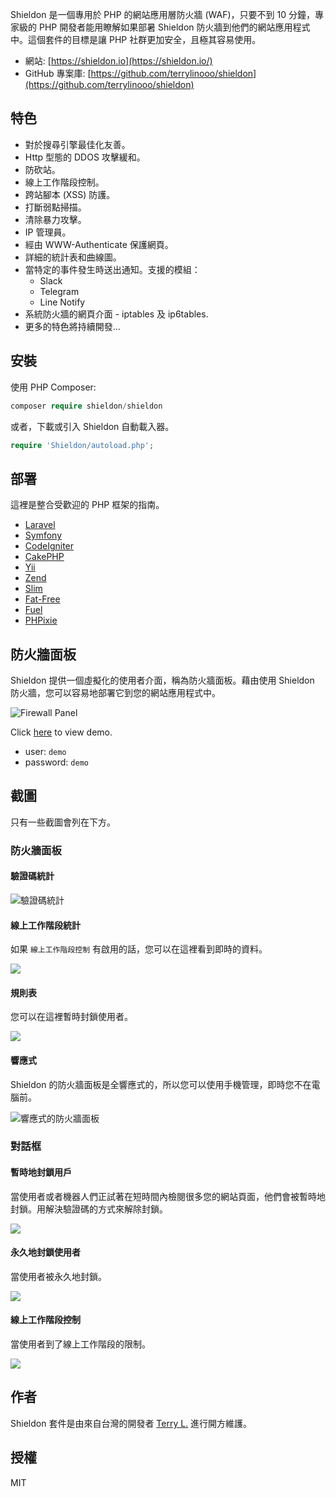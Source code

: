 
Shieldon 是一個專用於 PHP 的網站應用層防火牆 (WAF)，只要不到 10 分鐘，專家級的 PHP 開發者能用瞭解如果部暑 Shieldon 防火牆到他們的網站應用程式中。這個套件的目標是讓 PHP 社群更加安全，且極其容易使用。

- 網站: [https://shieldon.io](https://shieldon.io/)
- GitHub 專案庫:  [https://github.com/terrylinooo/shieldon](https://github.com/terrylinooo/shieldon)

## 特色

- 對於搜尋引擎最佳化友善。
- Http 型態的 DDOS 攻擊緩和。
- 防砍站。
- 線上工作階段控制。
- 跨站腳本 (XSS) 防護。
- 打斷弱點掃描。
- 清除暴力攻擊。
- IP 管理員。
- 經由 WWW-Authenticate 保護網頁。
- 詳細的統計表和曲線圖。
- 當特定的事件發生時送出通知。支援的模組：
    - Slack
    - Telegram
    - Line Notify
- 系統防火牆的網頁介面 - iptables 及 ip6tables.
- 更多的特色將持續開發...

## 安裝

使用 PHP Composer:

```php
composer require shieldon/shieldon
```

或者，下載或引入 Shieldon 自動載入器。

```php
require 'Shieldon/autoload.php';
```

## 部署

這裡是整合受歡迎的 PHP 框架的指南。

- [Laravel](https://shieldon.io/en/guide/laravel.html)
- [Symfony](https://shieldon.io/en/guide/symfony.html)
- [CodeIgniter](https://shieldon.io/en/guide/codeigniter.html)
- [CakePHP](https://shieldon.io/en/guide/cakephp.html)
- [Yii](https://shieldon.io/en/guide/yii.html)
- [Zend](https://shieldon.io/en/guide/zend.html)
- [Slim](https://shieldon.io/en/guide/slim.html)
- [Fat-Free](https://shieldon.io/en/guide/fatfree.html)
- [Fuel](https://shieldon.io/en/guide/fuel.html)
- [PHPixie](https://shieldon.io/en/guide/phpixie.html)

## 防火牆面板

Shieldon 提供一個虛擬化的使用者介面，稱為防火牆面板。藉由使用 Shieldon 防火牆，您可以容易地部署它到您的網站應用程式中。

![Firewall Panel](https://i.imgur.com/MELx6Vl.png)

Click [here](/demo/) to view demo.

- user: `demo`
- password: `demo`

## 截圖

只有一些截圖會列在下方。

### 防火牆面板

#### 驗證碼統計

![驗證碼統計](https://i.imgur.com/tjc8mW8.png)

#### 線上工作階段統計

如果 `線上工作階段控制` 有啟用的話，您可以在這裡看到即時的資料。

![](https://i.imgur.com/sfssPyj.png)

#### 規則表

您可以在這裡暫時封鎖使用者。

![](https://i.imgur.com/5Vg2brX.png)

#### 響應式

Shieldon 的防火牆面板是全響應式的，所以您可以使用手機管理，即時您不在電腦前。


![響應式的防火牆面板](https://i.imgur.com/fUz9lZD.png)

### 對話框

#### 暫時地封鎖用戶

當使用者或者機器人們正試著在短時間內檢閱很多您的網站頁面，他們會被暫時地封鎖。用解決驗證碼的方式來解除封鎖。

![](https://i.imgur.com/rlsEwSG.png)

#### 永久地封鎖使用者

當使用者被永久地封鎖。

![](https://i.imgur.com/Qy1sADw.png)


#### 線上工作階段控制

當使用者到了線上工作階段的限制。

![](https://i.imgur.com/U02w70x.png)

## 作者

Shieldon 套件是由來自台灣的開發者 [Terry L.](https://terryl.in) 進行開方維護。

## 授權

MIT

